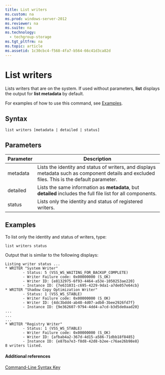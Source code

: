 ```yaml
---
title: List writers
ms.custom: na
ms.prod: windows-server-2012
ms.reviewer: na
ms.suite: na
ms.technology: 
  - techgroup-storage
ms.tgt_pltfrm: na
ms.topic: article
ms.assetid: 1c30cbc4-f568-4fa7-b564-66c41d3ca82d
---
```

# List writers
Lists writers that are on the system. If used without parameters, **list** displays the output for **list metadata** by default.  
  
For examples of how to use this command, see [Examples](#BKMK_examples).  
  
## Syntax  
  
```  
list writers [metadata | detailed | status]  
```  
  
## Parameters  
  
|Parameter|Description|  
|-------------|---------------|  
|metadata|Lists the identity and status of writers, and displays metadata such as component details and excluded files. This is the default parameter.|  
|detailed|Lists the same information as **metadata**, but **detailed** includes the full file list for all components.|  
|status|Lists only the identity and status of registered writers.|  
  
## <a name="BKMK_examples"></a>Examples  
To list only the identity and status of writers, type:  
  
```  
list writers status  
```  
  
Output that is similar to the following displays:  
  
```  
Listing writer status ...  
* WRITER "System Writer"  
        - Status: 5 (VSS_WS_WAITING_FOR_BACKUP_COMPLETE)  
        - Writer Failure code: 0x00000000 (S_OK)  
        - Writer ID: {e8132975-6f93-4464-a53e-1050253ae220}  
        - Instance ID: {7e631031-c695-4229-9da1-a7de057e64cb}  
* WRITER "Shadow Copy Optimization Writer"  
        - Status: 1 (VSS_WS_STABLE)  
        - Writer Failure code: 0x00000000 (S_OK)  
        - Writer ID: {4dc3bdd4-ab48-4d07-adb0-3bee2926fd7f}  
        - Instance ID: {9e362607-9794-4dd4-a7cd-b3d5de0aad20}  
...  
...  
...  
* WRITER "Registry Writer"  
        - Status: 1 (VSS_WS_STABLE)  
        - Writer Failure code: 0x00000000 (S_OK)  
        - Writer ID: {afbab4a2-367d-4d15-a586-71dbb18f8485}  
        - Instance ID: {e87ba7e3-f8d8-42d8-b2ee-c76ae26b98e8}  
8 writers listed.   
```  
  
#### Additional references  
[Command-Line Syntax Key](../Topic/Command-Line-Syntax-Key.md)  
  
